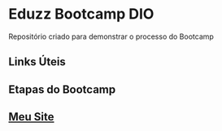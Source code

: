 # Eduzz Bootcamp DIO
Repositório criado para demonstrar o processo do Bootcamp

## Links Úteis

## Etapas do Bootcamp

## [Meu Site](http://dev-igordamicosotolani.online)
